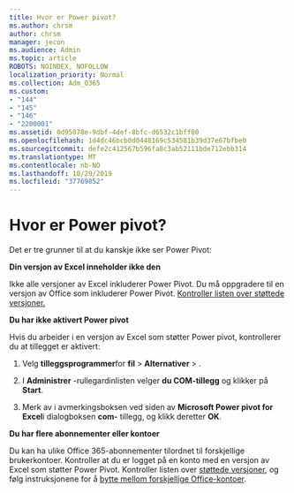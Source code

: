 ```yaml
---
title: Hvor er Power pivot?
ms.author: chrsm
author: chrsm
manager: jecon
ms.audience: Admin
ms.topic: article
ROBOTS: NOINDEX, NOFOLLOW
localization_priority: Normal
ms.collection: Adm_O365
ms.custom:
- "144"
- "145"
- "146"
- "2200001"
ms.assetid: 0d95078e-9dbf-4def-8bfc-d6532c1bff00
ms.openlocfilehash: 1d4dc46bcb0d0448169c534581b39d37e67bfbe0
ms.sourcegitcommit: defe2c412567b596fa8c3ab52111bde712ebb314
ms.translationtype: MT
ms.contentlocale: nb-NO
ms.lasthandoff: 10/29/2019
ms.locfileid: "37769852"
---
```

# <a name="where-is-power-pivot"></a>Hvor er Power pivot?

Det er tre grunner til at du kanskje ikke ser Power Pivot:
  
**Din versjon av Excel inneholder ikke den**
  
Ikke alle versjoner av Excel inkluderer Power Pivot. Du må oppgradere til en versjon av Office som inkluderer Power Pivot. [Kontroller listen over støttede versjoner.](https://support.office.com/article/aa64e217-4b6e-410b-8337-20b87e1c2a4b.aspx)
  
**Du har ikke aktivert Power pivot**
  
Hvis du arbeider i en versjon av Excel som støtter Power pivot, kontrollerer du at tillegget er aktivert:
  
1. Velg **tilleggsprogrammer**for **fil** \> **Alternativer** \> .

2. I **Administrer** -rullegardinlisten velger **du COM-tillegg** og klikker på **Start**.

3. Merk av i avmerkingsboksen ved siden av **Microsoft Power pivot for Excel**i dialogboksen **com-** tillegg, og klikk deretter **OK**.

**Du har flere abonnementer eller kontoer**
  
Du kan ha ulike Office 365-abonnementer tilordnet til forskjellige brukerkontoer. Kontroller at du er logget på en konto med en versjon av Excel som støtter Power Pivot. Kontroller listen over [støttede versjoner](https://support.office.com/article/aa64e217-4b6e-410b-8337-20b87e1c2a4b.aspx), og følg instruksjonene for å [bytte mellom forskjellige Office-kontoer](https://support.office.com/article/b9582171-fd1f-4284-9846-bdd72bb28426.aspx#BKMK_WebSwitchAccounts).
